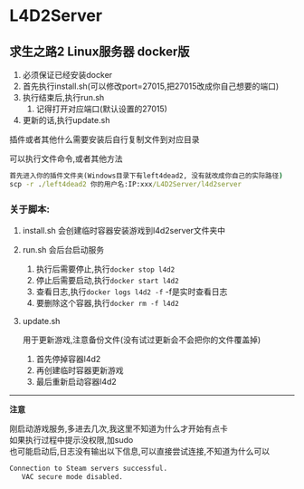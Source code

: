 # L4D2Server
## 求生之路2 Linux服务器 docker版

1. 必须保证已经安装docker
2. 首先执行install.sh(可以修改port=27015,把27015改成你自己想要的端口)
3. 执行结束后,执行run.sh
   1. 记得打开对应端口(默认设置的27015)
4. 更新的话,执行update.sh

插件或者其他什么需要安装后自行复制文件到对应目录

可以执行文件命令,或者其他方法
```bat
首先进入你的插件文件夹(Windows目录下有left4dead2, 没有就改成你自己的实际路径)
scp -r ./left4dead2 你的用户名:IP:xxx/L4D2Server/l4d2server
```


### 关于脚本:
   1. install.sh 会创建临时容器安装游戏到l4d2server文件夹中
   2. run.sh 会后台启动服务
      1. 执行后需要停止,执行`docker stop l4d2`
      2. 停止后需要启动,执行`docker start l4d2`
      3. 查看日志,执行`docker logs l4d2 -f` -f是实时查看日志
      4. 要删除这个容器,执行`docker rm -f l4d2`
   3. update.sh 
      
      用于更新游戏,注意备份文件(没有试过更新会不会把你的文件覆盖掉)
      1. 首先停掉容器l4d2
      2. 再创建临时容器更新游戏
      3. 最后重新启动容器l4d2
****
**注意**

刚启动游戏服务,多进去几次,我这里不知道为什么才开始有点卡
<br>如果执行过程中提示没权限,加sudo</br>
也可能启动后,日志没有输出以下信息,可以直接尝试连接,不知道为什么可以
```bat
Connection to Steam servers successful.
   VAC secure mode disabled.
```
